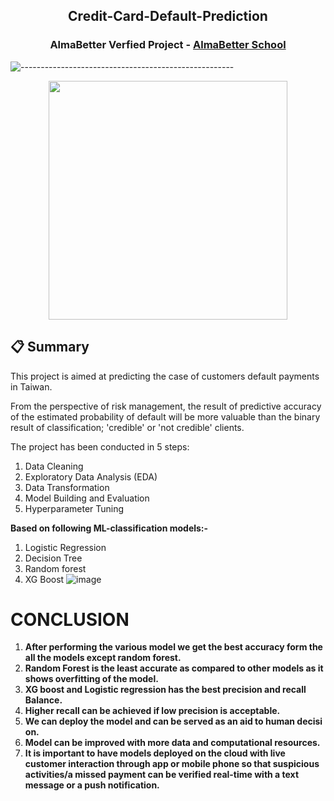 <h2 align="center"> Credit-Card-Default-Prediction </h1>
<h3 align="center"> AlmaBetter Verfied Project - <a href="https://www.almabetter.com/"> AlmaBetter School </a> </h5>

![-----------------------------------------------------](https://raw.githubusercontent.com/andreasbm/readme/master/assets/lines/rainbow.png)

<p align="center"> 
<img src="https://user-images.githubusercontent.com/18574968/205456754-b4957510-794b-4bc1-acca-2964b65bccc5.jpg" height="382px">
</p>

## 📋 Summary
This project is aimed at predicting the case of customers default payments in Taiwan.

From the perspective of risk management, the result of predictive accuracy of the estimated probability of default will be more valuable than the binary result of classification; 'credible' or 'not credible' clients.

The project has been conducted in 5 steps:
1. Data Cleaning
2. Exploratory Data Analysis (EDA)
3. Data Transformation
4. Model Building and Evaluation
5. Hyperparameter Tuning

**Based on following ML-classification models:-**
 1. Logistic Regression
 2. Decision Tree
 3. Random forest
 4. XG Boost
![image](https://user-images.githubusercontent.com/18574968/205457911-d50c202a-db5d-4826-b707-77a8e9a36e2c.png)

# CONCLUSION
1. **After performing the various model we get the best accuracy form the all the models except random forest.**
2. **Random Forest is the least accurate as compared to other models as it shows overfitting of the model.**
3. **XG boost and Logistic regression has the best precision and recall Balance.**
4. **Higher recall can be achieved if low precision is acceptable.**
5. **We can deploy the model and can be served as an aid to human decision.**
6. **Model can be improved with more data and computational resources.**
7. **It is important to have models deployed on the cloud with live customer interaction through app or mobile phone so that suspicious activities/a missed payment can  be verified real-time with a text message or a push notification.**




